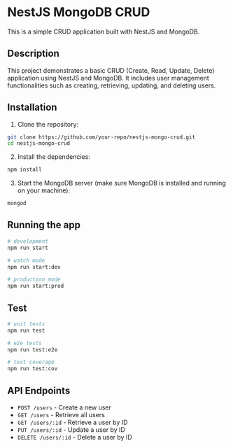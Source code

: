 # NestJS MongoDB CRUD

This is a simple CRUD application built with NestJS and MongoDB.

## Description

This project demonstrates a basic CRUD (Create, Read, Update, Delete) application using NestJS and MongoDB. It includes user management functionalities such as creating, retrieving, updating, and deleting users.

## Installation

1. Clone the repository:

```sh
git clone https://github.com/your-repo/nestjs-mongo-crud.git
cd nestjs-mongo-crud
```

2. Install the dependencies:

```sh
npm install
```

3. Start the MongoDB server (make sure MongoDB is installed and running on your machine):

```sh
mongod
```

## Running the app

```sh
# development
npm run start

# watch mode
npm run start:dev

# production mode
npm run start:prod
```

## Test

```sh
# unit tests
npm run test

# e2e tests
npm run test:e2e

# test coverage
npm run test:cov
```

## API Endpoints

- `POST /users` - Create a new user
- `GET /users` - Retrieve all users
- `GET /users/:id` - Retrieve a user by ID
- `PUT /users/:id` - Update a user by ID
- `DELETE /users/:id` - Delete a user by ID
